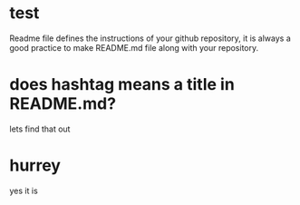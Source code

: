 # test
Readme file defines the instructions of your github repository, it is always a good practice to make README.md file along with your repository.
# does hashtag means a title in README.md?
lets find that out
# hurrey
yes it is
